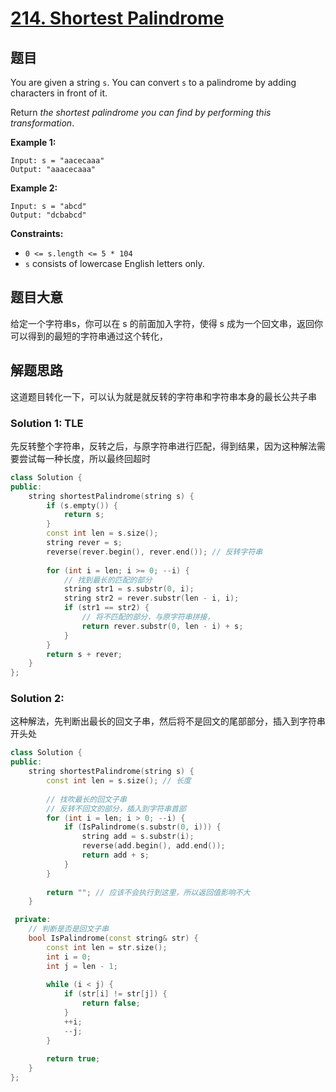 # [214. Shortest Palindrome](https://leetcode-cn.com/problems/shortest-palindrome/)

## 题目

You are given a string `s`. You can convert `s` to a palindrome by adding characters in front of it.

Return *the shortest palindrome you can find by performing this transformation*.

 

**Example 1:**

```
Input: s = "aacecaaa"
Output: "aaacecaaa"
```

**Example 2:**

```
Input: s = "abcd"
Output: "dcbabcd"
```

 

**Constraints:**

- `0 <= s.length <= 5 * 104`
- `s` consists of lowercase English letters only.

## 题目大意

给定一个字符串s，你可以在 s 的前面加入字符，使得 s 成为一个回文串，返回你可以得到的最短的字符串通过这个转化，

## 解题思路

这道题目转化一下，可以认为就是就反转的字符串和字符串本身的最长公共子串

### Solution 1: TLE

先反转整个字符串，反转之后，与原字符串进行匹配，得到结果，因为这种解法需要尝试每一种长度，所以最终回超时

````c++
class Solution {
public:
    string shortestPalindrome(string s) {
        if (s.empty()) {
            return s;
        }
        const int len = s.size();
        string rever = s;
        reverse(rever.begin(), rever.end()); // 反转字符串
        
        for (int i = len; i >= 0; --i) {
            // 找到最长的匹配的部分
            string str1 = s.substr(0, i);
            string str2 = rever.substr(len - i, i);
            if (str1 == str2) {
                // 将不匹配的部分，与原字符串拼接，
                return rever.substr(0, len - i) + s;
            }
        }
        return s + rever;
    }
};
````

### Solution 2:

这种解法，先判断出最长的回文子串，然后将不是回文的尾部部分，插入到字符串开头处

````c++
class Solution {
public:
    string shortestPalindrome(string s) {
        const int len = s.size(); // 长度
        
        // 找吹最长的回文子串
        // 反转不回文的部分，插入到字符串首部
        for (int i = len; i > 0; --i) {
            if (IsPalindrome(s.substr(0, i))) {
                string add = s.substr(i);
                reverse(add.begin(), add.end());
                return add + s;
            }
        }
        
        return ""; // 应该不会执行到这里，所以返回值影响不大
    }

 private:
    // 判断是否是回文子串
    bool IsPalindrome(const string& str) {
        const int len = str.size();
        int i = 0; 
        int j = len - 1;
        
        while (i < j) {
            if (str[i] != str[j]) {
                return false;
            }
            ++i;
            --j;
        }
        
        return true;
    }
};
````

